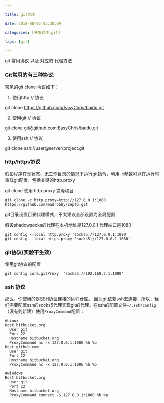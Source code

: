 ```yaml
---

title: git代理

date: 2018-08-05 03:30:09

categories: [开发软件,git]

tags: [git]

---
```


git 常用协议 以及 对应的 代理方法

<!--more-->

### Git常用的有三种协议:

常见的git clone 协议如下：

1. 使用http:// 协议

git clone https://github.com/EasyChris/baidu.git

2. 使用git:// 协议

git clone git@github.com:EasyChris/baidu.git

3. 使用ssh:// 协议

git clone ssh://user@server/project.git

### http/https协议

假设程序在无状态、无工作目录的情况下运行git指令，利用-c参数可以在运行时重载git配置，包括关键的http.proxy

git clone 使用 http.proxy 克隆项目

```
git clone -c http.proxy=http://127.0.0.1:1080 https://github.com/madrobby/zepto.git
```

git目录设置目录代理模式，不太建议全部设置为全局配置

假设shadowsocks的代理在本机地址是127.0.0.1 代理端口是1080

```
git config --local http.proxy 'socks5://127.0.0.1:1080' 
git config --local https.proxy 'socks5://127.0.0.1:1080'
```



### git协议(实验不生效)

使用git协议的配置

```
git config core.gitProxy  'socks5://192.168.7.1:1080'
```

### ssh 协议

那么，你使用的是[SSH协议](http://git-scm.com/book/en/v2/Git-on-the-Server-The-Protocols#The-SSH-Protocol)连接的远程仓库。
因为git依赖ssh去连接，所以，我们需要配置ssh的socks5代理实现git的代理。在ssh的配置文件`~/.ssh/config`（没有则新建）使用`ProxyCommand`配置：

```
#Linux
Host bitbucket.org
  User git
  Port 22
  Hostname bitbucket.org
  ProxyCommand nc -x 127.0.0.1:1086 %h %p
Host github.com
  User git
  Port 22
  Hostname bitbucket.org
  ProxyCommand nc -x 127.0.0.1:1086 %h %p  
  
#windows
Host bitbucket.org
  User git
  Port 22
  Hostname bitbucket.org
  ProxyCommand connect -S 127.0.0.1:1080 %h %p
```